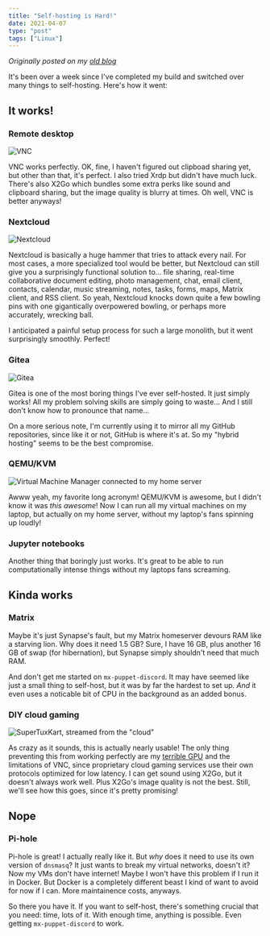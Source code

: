 ```yaml
---
title: "Self-hosting is Hard!"
date: 2021-04-07
type: "post"
tags: ["Linux"]
---
```



*Originally posted on my [old blog](https://git.exozy.me/a/blog/src/branch/main/_posts/2021-04-07-self-hosting-is-hard.md)*


It's been over a week since I've completed my build and switched over many things to self-hosting. Here's how it went:


## It works!

### Remote desktop

![VNC](/img/vnc.png)

VNC works perfectly. OK, fine, I haven't figured out clipboad sharing yet, but other than that, it's perfect. I also tried Xrdp but didn't have much luck. There's also X2Go which bundles some extra perks like sound and clipboard sharing, but the image quality is blurry at times. Oh well, VNC is better anyways! 

### Nextcloud

![Nextcloud](/img/nextcloud.png)

Nextcloud is basically a huge hammer that tries to attack every nail. For most cases, a more specialized tool would be better, but Nextcloud can still give you a surprisingly functional solution to... file sharing, real-time collaborative document editing, photo management, chat, email client, contacts, calendar, music streaming, notes, tasks, forms, maps, Matrix client, and RSS client. So yeah, Nextcloud knocks down quite a few bowling pins with one gigantically overpowered bowling, or perhaps more accurately, wrecking ball.

I anticipated a painful setup process for such a large monolith, but it went surprisingly smoothly. Perfect!

### Gitea

![Gitea](/img/gitea.png)

Gitea is one of the most boring things I've ever self-hosted. It just simply works! All my problem solving skills are simply going to waste... And I still don't know how to pronounce that name...

On a more serious note, I'm currently using it to mirror all my GitHub repositories, since like it or not, GitHub is where it's at. So my "hybrid hosting" seems to be the best compromise.

### QEMU/KVM

![Virtual Machine Manager connected to my home server](/img/vmm.png)

Awww yeah, my favorite long acronym! QEMU/KVM is awesome, but I didn't know it was *this awesome*! Now I can run all my virtual machines on my laptop, but actually on my home server, without my laptop's fans spinning up loudly!

### Jupyter notebooks

Another thing that boringly just works. It's great to be able to run computationally intense things without my laptops fans screaming.


## Kinda works

### Matrix

Maybe it's just Synapse's fault, but my Matrix homeserver devours RAM like a starving lion. Why does it need 1.5 GB? Sure, I have 16 GB, plus another 16 GB of swap (for hibernation), but Synapse simply shouldn't need that much RAM.

And don't get me started on `mx-puppet-discord`. It may have seemed like just a small thing to self-host, but it was by far the hardest to set up. *And* it even uses a noticable bit of CPU in the background as an added bonus.

### DIY cloud gaming

![SuperTuxKart, streamed from the "cloud"](/img/stk.png)

As crazy as it sounds, this is actually nearly usable! The only thing preventing this from working perfectly are my [terrible GPU](/posts/worst-first-build-part-4) and the limitations of VNC, since proprietary cloud gaming services use their own protocols optimized for low latency. I can get sound using X2Go, but it doesn't always work well. Plus X2Go's image quality is not the best. Still, we'll see how this goes, since it's pretty promising!


## Nope

### Pi-hole

Pi-hole is great! I actually really like it. But *why* does it need to use its own version of `dnsmasq`? It just wants to break my virtual networks, doesn't it? Now my VMs don't have internet! Maybe I won't have this problem if I run it in Docker. But Docker is a completely different beast I kind of want to avoid for now if I can. More maintainence costs, anyways.


So there you have it. If you want to self-host, there's something crucial that you need: time, lots of it. With enough time, anything is possible. Even getting `mx-puppet-discord` to work.

